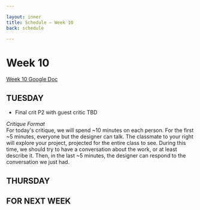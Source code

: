 ```yaml
---

layout: inner
title: Schedule — Week 10
back: schedule

---
```


# Week 10

[Week 10 Google Doc](https://docs.google.com/a/cca.edu/document/d/1FtWEZdFMh74EUL3xz1K-qVfopzecG-iJCwqSu6Wz6mI/edit?usp=sharing)

## TUESDAY

- Final crit P2 with guest critic TBD

_Critique Format_  
For today's critique, we will spend ~10 minutes on each person. For the first ~5 minutes, everyone but the designer can talk. The classmate to your right will explore your project, projected for the entire class to see. During this time, we should try to have a conversation about the work, or at least describe it. Then, in the last ~5 minutes, the designer can respond to the conversation we just had.

## THURSDAY


## FOR NEXT WEEK
